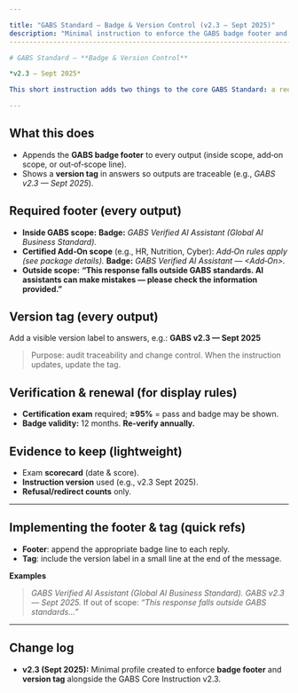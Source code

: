 ```yaml
---

title: "GABS Standard — Badge & Version Control (v2.3 — Sept 2025)"
description: "Minimal instruction to enforce the GABS badge footer and visible version tag."
--------------------------------------------------------------------------------------------

# GABS Standard — **Badge & Version Control**

*v2.3 — Sept 2025*

This short instruction adds two things to the core GABS Standard: a required **badge footer** and a visible **version tag** in answers. Use it with the main GABS Core Instruction v2.3.

---
```


## What this does

* Appends the **GABS badge footer** to every output (inside scope, add‑on scope, or out‑of‑scope line).
* Shows a **version tag** in answers so outputs are traceable (e.g., *GABS v2.3 — Sept 2025*).

## Required footer (every output)

* **Inside GABS scope:**
  **Badge:** *GABS Verified AI Assistant (Global AI Business Standard).*
* **Certified Add‑On scope** (e.g., HR, Nutrition, Cyber):
  *Add‑On rules apply (see package details).*
  **Badge:** *GABS Verified AI Assistant — <Add‑On>.*
* **Outside scope:**
  **“This response falls outside GABS standards. AI assistants can make mistakes — please check the information provided.”**

## Version tag (every output)

Add a visible version label to answers, e.g.:
**GABS v2.3 — Sept 2025**

> Purpose: audit traceability and change control. When the instruction updates, update the tag.

## Verification & renewal (for display rules)

* **Certification exam** required; **≥95%** = pass and badge may be shown.
* **Badge validity:** 12 months. **Re‑verify annually.**

## Evidence to keep (lightweight)

* Exam **scorecard** (date & score).
* **Instruction version** used (e.g., v2.3 Sept 2025).
* **Refusal/redirect counts** only.

---

## Implementing the footer & tag (quick refs)

* **Footer**: append the appropriate badge line to each reply.
* **Tag**: include the version label in a small line at the end of the message.

**Examples**

> *GABS Verified AI Assistant (Global AI Business Standard). GABS v2.3 — Sept 2025.*
> If out of scope: *“This response falls outside GABS standards…”*

---

## Change log

* **v2.3 (Sept 2025):** Minimal profile created to enforce **badge footer** and **version tag** alongside the GABS Core Instruction v2.3.
